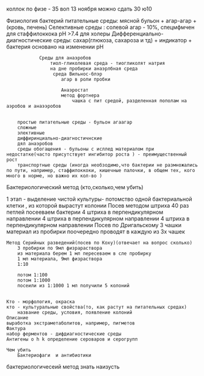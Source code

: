 коллок по физе - 35 воп
13 ноября 
можно сдать 30 ю10 

Физиология бактерий 
	питательные среды: 
			мясной бульон + агар-агар + (кровь, печень)
			Селективные среды : 
				солевой агар - 10%, спецмфмчен для стаффилоккока 
				pH >7.4 для холеры 
				Дифференциально-диагностические среды:
					сахар(глюкоза, сахароза и тд) + индикатор + бактерия
						основано на изменении pH
			
				Среды для анаэробов 
					тиол-гликолевая среда - тиогликолят натрия 
					на дне пробирки анаэрлбная среда 
					 среда Вильнос-блэр
						агар в роли пробки 
						
						Анаэростат 
						метод фортнера 
							чашка с пит средой, разделенная пополам на аэробов и анаээробов 
							
			
		простые питательные среды - бульон агаагар
		сложные 
		элективные 
		диффиринциально-диагностичнские
		дял анаэробов
		среды обогащения - бульоны с исллед материалом при недостатке(часто присутствует ингибитор роста ) - преимущественный рост 
		транспортные среды (иногда необзодимо,что бактерии не размножались по пути, например, стаффилоккоки, кишечные палочки, в общем тех, кого много в норме, но важно их кол-во )


Бактериологический метод (кто,сколько,чем убить)


1 этап - выделение чистой культуры- потомство одной бактериальной клетки , из которой вырастут колонии 
	Посев методом штриха 
		40 раз петлей посееваем бактерии 
		4 штриха в перпендикулярном направлении 
		4 штриха в перпендикулярном направлении
		4 штриха в перпендикулярном направлении 
	Посев по Дригальскому
		3 чашки 
		материал из пробирки поочередно проводят в каждую из 3х чашек 

	Метод Серийных разведений(посев по Коху)(отвечает на вопрос сколько)
		3 пробирки по 9мл физрараствора 
		из материала берем 1 мл пересеваем в сле пробирку
		1 мл материала, 9мл физраствора
		1:10
	
		потом 1:100
		потом 1:1000 
		посеили из 1:1000 1 мл получили 5 колоний 


	Кто - морфология, окраска
	кто - культуральные свойства(то, как растут на питательных средах)		
		название среды, условия, появление колоний 
	Описание 
	выработка экстраметаболитов, например, пигметов 
	Фактура 
	набор ферментов - дифдиагностические среды 
	Антигены o h k определение сероваров и серогрупп 
	
	Чем убить 
		Бактериофаги  и антибиотики 


бактериологичесеий метод знать наизусть 






		
   